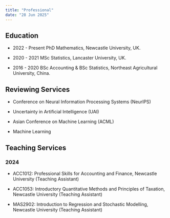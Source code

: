 ```yaml
---
title: "Professional"
date: "28 Jun 2025"
---
```


## Education

- 2022 - Present  PhD Mathematics, Newcastle University, UK.

- 2020 - 2021  MSc Statistics, Lancaster University, UK.

- 2016 - 2020  BSc Accounting & BSc Statistics, Northeast Agricultural University, China.

## Reviewing Services

- Conference on Neural Information Processing Systems (NeurIPS)

- Uncertainty in Artificial Intelligence (UAI)

- Asian Conference on Machine Learning (ACML)

- Machine Learning

## Teaching Services

### 2024

- ACC1012: Professional Skills for Accounting and Finance, Newcastle University (Teaching Assistant)

- ACC1053: Introductory Quantitative Methods and Principles of Taxation, Newcastle University (Teaching Assistant)

- MAS2902: Introduction to Regression and Stochastic Modelling, Newcastle University (Teaching Assistant)
